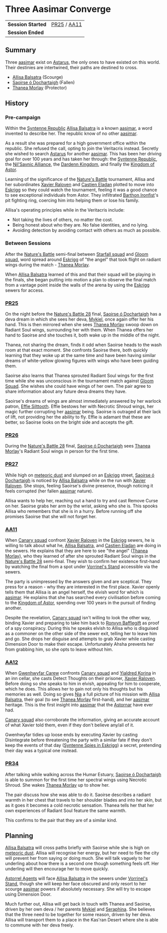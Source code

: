 # Three Aasimar Converge

|||
| --- | --- |
| **Session Started** | [PR25](../sessions/completed/PR25.md) / [AA11](../sessions/completed/AA11.md) | storyline.2
| **Session Ended** | |

## Summary

Three [aasimar](../lineages/aasimar.md) exist on [Astarus](../planes/astarus.md), the only ones to have existed on this world. Their destinies are intertwined, their paths are destined to cross.

- [Allisa Balsatra](../characters/allisa-balsatra.md) (Scourge)
- [Saoirse ó Dochartaigh](../characters/saoirse-o-dochartaigh.md) (Fallen)
- [Thanea Morlay](../characters/thanea-morlay.md) (Protector)

## History

### Pre-campaign

Within the [Syntenne Republic](../civilisations/syntenne-republic/syntenne-republic.md) [Allisa Balsatra](../characters/allisa-balsatra.md) is a known [aasimar](../lineages/aasimar.md), a word invented to describe her. The republic know of no other [aasimar](../lineages/aasimar.md).

As a result she was prepared for a high government office within the republic. She refused the call, opting to join the Veritacris instead. Secretly she wished to search [Astarus](../planes/astarus.md) for another [aasimar](../lineages/aasimar.md). This has been her driving goal for over 100 years and has taken her through: the [Syntenne Republic](../civilisations/syntenne-republic/syntenne-republic.md), the [Nil'Savnic Alliance](../civilisations/nilsavnic-alliance/nilsavnic-alliance.md), the [Dardenn Kingdom](../civilisations/dardenn-kingdom/dardenn-kingdom.md), and finally the [Kingdom of Astor](../civilisations/kingdom-of-astor/kingdom-of-astor.md).

Learning of the significance of the [Nature's Battle](../mechanics/roleplay/natures-battle.md) tournament, Allisa and her subordinates [Xavier Raloven](../characters/xavier-raloven.md) and [Castien Eladan](../characters/castien-eladan.md) plotted to move into [Eskrigg](../places/cities/eskrigg.md) so they could watch the tournament, feeling it was a good chance to see exceptional individuals from Astor. They infiltrated [Barthon Ironfist](../characters/barthon-ironfist.md)'s pit fighting ring, coercing him into helping them or lose his family.

Allisa's operating principles while in the Veritacris include:

- Not taking the lives of others, no matter the cost.
- Being honest about who they are. No false identities, and no lying.
- Avoiding detection by avoiding contact with others as much as possible.

### Between Sessions

After the [Nature's Battle](../mechanics/roleplay/natures-battle.md) semi-final between [Starfall squad](../organisations/astorrel/squads/starfall-squad.md) and [Gloom squad](../organisations/astorrel/squads/gloom-squad.md), word spread around [Eskrigg](../places/cities/eskrigg.md) of "the angel" that took flight on radiant wings during the match - [Thanea Morlay](../characters/thanea-morlay.md).

When [Allisa Balsatra](../characters/allisa-balsatra.md) learned of this and that their squad will be playing in the finals, she began putting into motion a plan to observe the final match from a vantage point inside the walls of the arena by using the [Eskrigg](../places/cities/eskrigg.md) sewers for access.

### [PR25](../sessions/completed/PR25.md)

On the night before the [Nature's Battle 28](ended/natures-battle-28.md) final, [Saoirse ó Dochartaigh](../characters/saoirse-o-dochartaigh.md) has a deva dream in which she sees her deva, [Mykiel](../characters/mykiel.md), once again offer her his hand. This is then mirrored when she sees [Thanea Morlay](../characters/thanea-morlay.md) swoop down on Radiant Soul wings, surrounding her with them. When Thanea offers her hand to Saoirse and she touches it, both wake up in the middle of the night.

Thanea, not sharing the dream, finds it odd when Saoirse heads to the wash room at that exact moment. She confronts Saoirse there, both quickly learning that they woke up at the same time and have been having similar dreams of white-yellow glowing figures with wings who have been guiding them.

Saoirse also learns that Thanea sprouted Radiant Soul wings for the first time while she was unconscious in the tournament match against [Gloom Squad](../organisations/astorrel/squads/gloom-squad.md). She wishes she could have wings of her own. The pair agree to share information about any future deva dreams they have.

Saoirse's dreams of wings are almost immediately answered by her warlock patron, [Effie Silttooth](../characters/effie-silttooth.md). Effie bestows her with Necrotic Shroud wings, her magic further corrupting her [aasimar](../lineages/aasimar.md) being. Saoirse is outraged at their lack of lift, not providing her the ability to fly. Effie is adamant that these are better, so Saoirse looks on the bright side and accepts the gift.

### [PR26](../sessions/completed/PR26.md)

During the [Nature's Battle 28](ended/natures-battle-28.md) final, [Saoirse ó Dochartaigh](../characters/saoirse-o-dochartaigh.md) sees [Thanea Morlay](../characters/thanea-morlay.md)'s Radiant Soul wings in person for the first time.

### [PR27](../sessions/completed/PR27.md)

While high on [meteoric dust](../items/meteoric/meteoric-dust.md) and slumped on an [Eskrigg](../places/cities/eskrigg.md) street, [Saoirse ó Dochartaigh](../characters/saoirse-o-dochartaigh.md) is noticed by [Allisa Balsatra](../characters/allisa-balsatra.md) while on the run with [Xavier Raloven](../characters/xavier-raloven.md). She stops, feeling Saoirse's divine presence, though noticing it feels corrupted (her fallen [aasimar](../lineages/aasimar.md) nature).

Allisa wants to help her, reaching out a hand to try and cast Remove Curse on her. Saoirse grabs her arm by the wrist, asking who she is. This spooks Allisa who remembers that she is in a hurry. Before running off she promises Saoirse that she will not forget her.

### [AA11](../sessions/completed/AA11.md)

When [Canary squad](../organisations/astorrel/squads/canary-squad.md) confront [Xavier Raloven](../characters/xavier-raloven.md) in the [Eskrigg](../places/cities/eskrigg.md) sewers, he is willing to talk about what he, [Allisa Balsatra](../characters/allisa-balsatra.md), and [Castien Eladan](../characters/castien-eladan.md) are doing in the sewers. He explains that they are here to see "the angel" ([Thanea Morlay](../characters/thanea-morlay.md)), who they learned of after she sprouted Radiant Soul wings in the [Nature's Battle 28](ended/natures-battle-28.md) semi-final. They wish to confirm her existence first-hand by watching the final from a spot under [Vorrinel's Stand](../places/buildings/vorrinels-stand.md) accessible via the sewers.

The party is unimpressed by the answers given and are sceptical. They press for a reason - why they are interested in the first place. Xavier openly tells them that Allisa is an angel herself, the elvish word for which is [aasimar](../lineages/aasimar.md). He explains that she has searched every civilisation before coming to the [Kingdom of Astor](../civilisations/kingdom-of-astor/kingdom-of-astor.md), spending over 100 years in the pursuit of finding another.

Despite the revelation, [Canary squad](../organisations/astorrel/squads/canary-squad.md) isn't willing to look the other way, binding Xavier and preparing to take him back to [Ronvyn Bafflegift](../characters/ronvyn-bafflegift.md) as proof of a spy conspiracy. During this he speaks elvish to Allisa who is disguised as a commoner on the other side of the sewer exit, telling her to leave him and go. She drops her disguise and attempts to grab Xavier while casting Dimension Door to make their escape. Unfortunately Ahsha prevents her from grabbing him, so she opts to leave without him.

### [AA12](../sessions/completed/AA12.md)

When [Gwenhwyfar Carew](../characters/gwenhwyfar-carew.md) confronts [Canary squad](../organisations/astorrel/squads/canary-squad.md) and [Yialdred Korina](../characters/yialdred-korina.md) in an inn cellar, she casts Detect Thoughts on their prisoner, [Xavier Raloven](../characters/xavier-raloven.md). Before doing so she speaks to him in elvish, appealing for him to cooperate, which he does. This allows her to gain not only his thoughts but his memories as well. Doing so gives [Nia](../characters/gwenhwyfar-carew.md) a full picture of his mission with [Allisa Balsatra](../characters/allisa-balsatra.md), their goal (to see [Thanea Morlay](../characters/thanea-morlay.md) first-hand), and her [aasimar](../lineages/aasimar.md) heritage. This is the first insight into [aasimar](../lineages/aasimar.md) that the [Astornar](../organisations/astornar.md) have ever had.

[Canary squad](../organisations/astorrel/squads/canary-squad.md) also corroborate the information, giving an accurate account of what Xavier told them, even if they don't believe any/all of it.

Gwenhwyfar tidies up loose ends by executing Xavier by casting Disintegrate before threatening the party with a similar fate if they don't keep the events of that day ([Syntenne Spies in Eskrigg](ended/syntenne-spies-in-eskrigg.md)) a secret, pretending their day was a typical one instead.

### [PR34](../sessions/completed/PR34.md)

After talking while walking across the Humar Estuary, [Saoirse ó Dochartaigh](../characters/saoirse-o-dochartaigh.md) is able to summon for the first time her spectral wings using Necrotic Shroud. She wakes [Thanea Morlay](../characters/thanea-morlay.md) up to show her.

The pair discuss how she was able to do it. Saoirse describes a radiant warmth in her chest that travels to her shoulder blades and into her skin, but as it goes it becomes a cold necrotic sensation. Thanea tells her that her own experiences of Radiant Soul feature the same warmth.

This confirms to the pair that they are of a similar kind.

## Planning

[Allisa Balsatra](../characters/allisa-balsatra.md) will cross paths briefly with Saoirse while she is high on [meteoric dust](../items/meteoric/meteoric-dust.md). Allisa will recognise her energy, but her need to flee the city will prevent her from saying or doing much. She will talk vaguely to her underling about how there is a second one though something feels off. Her underling will then encourage her to move quickly.

[Astorrel Agents](../campaigns/C2-astorrel-agents.md) will face [Allisa Balsatra](../characters/allisa-balsatra.md) in the sewers under [Vorrinel's Stand](../places/buildings/vorrinels-stand.md), though she will keep her face obscured and only resort to her scourge [aasimar](../lineages/aasimar.md) powers if absolutely necessary. She will try to escape using Dimension Door.

Much further out, Allisa will get back in touch with Thanea and Saoirse, driven by her own deva / her parents [Mykiel](../characters/mykiel.md) and [Seraphina](../characters/seraphina.md). She believes that the three need to be together for some reason, driven by her deva. Allisa will transport them to a place in the Kas'ran Desert where she is able to commune with her deva freely.
